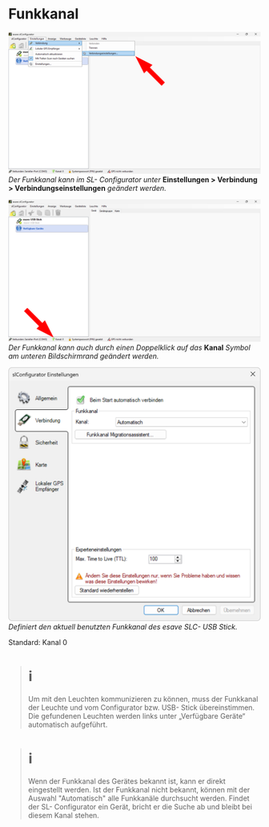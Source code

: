 # Funkkanal
![funkkanal](funkkanal-1.png)  
*Der Funkkanal kann im SL- Configurator unter* **Einstellungen > Verbindung > Verbindungseinstellungen** *geändert werden.*  

![funkkanal](funkkanal-2.png)  
*Der Funkkanal kann auch durch einen Doppelklick auf das* **Kanal** *Symbol am unteren Bildschirmrand geändert werden.*  

![funkkanal](funkkanal-3.png)  
*Definiert den aktuell benutzten Funkkanal des esave SLC- USB Stick.*  

Standard: Kanal 0  

># ℹ
>Um mit den Leuchten kommunizieren zu können, muss der Funkkanal der Leuchte und vom Configurator bzw. USB- Stick übereinstimmen. Die gefundenen Leuchten werden links unter „Verfügbare Geräte“ automatisch aufgeführt.  

># ℹ
>Wenn der Funkkanal des Gerätes bekannt ist, kann er direkt eingestellt werden. Ist der Funkkanal nicht bekannt, können mit der Auswahl "Automatisch" alle Funkkanäle durchsucht werden. Findet der SL- Configurator ein Gerät, bricht er die Suche ab und bleibt bei diesem Kanal stehen.
